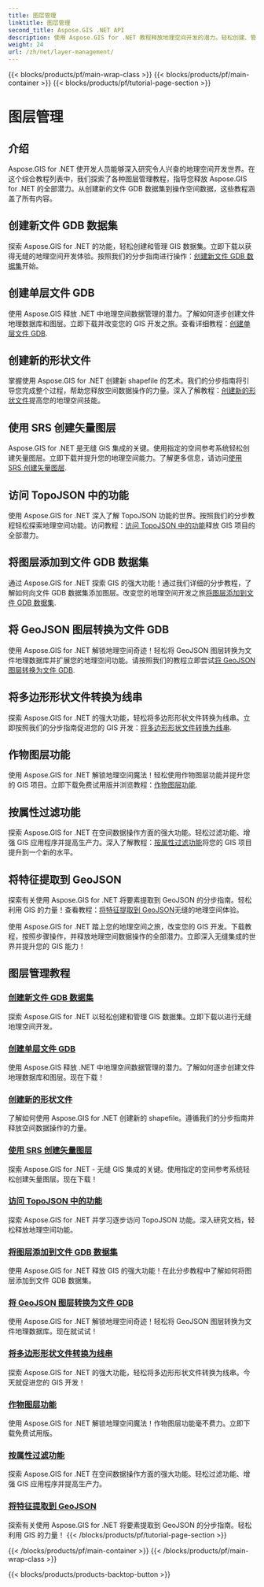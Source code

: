 ```yaml
---
title: 图层管理
linktitle: 图层管理
second_title: Aspose.GIS .NET API
description: 使用 Aspose.GIS for .NET 教程释放地理空间开发的潜力。轻松创建、管理和操作 GIS 数据集。
weight: 24
url: /zh/net/layer-management/
---
```


{{< blocks/products/pf/main-wrap-class >}}
{{< blocks/products/pf/main-container >}}
{{< blocks/products/pf/tutorial-page-section >}}

# 图层管理

## 介绍

Aspose.GIS for .NET 使开发人员能够深入研究令人兴奋的地理空间开发世界。在这个综合教程列表中，我们探索了各种图层管理教程，指导您释放 Aspose.GIS for .NET 的全部潜力。从创建新的文件 GDB 数据集到操作空间数据，这些教程涵盖了所有内容。

## 创建新文件 GDB 数据集 
探索 Aspose.GIS for .NET 的功能，轻松创建和管理 GIS 数据集。立即下载以获得无缝的地理空间开发体验。按照我们的分步指南进行操作：[创建新文件 GDB 数据集](./create-new-file-gdb-dataset/)开始。

## 创建单层文件 GDB 
使用 Aspose.GIS 释放 .NET 中地理空间数据管理的潜力。了解如何逐步创建文件地理数据库和图层。立即下载并改变您的 GIS 开发之旅。查看详细教程：[创建单层文件 GDB](./create-file-gdb-with-single-layer/).

## 创建新的形状文件 
掌握使用 Aspose.GIS for .NET 创建新 shapefile 的艺术。我们的分步指南将引导您完成整个过程，帮助您释放空间数据操作的力量。深入了解教程：[创建新的形状文件](./create-new-shapefile/)提高您的地理空间技能。

## 使用 SRS 创建矢量图层 
Aspose.GIS for .NET 是无缝 GIS 集成的关键。使用指定的空间参考系统轻松创建矢量图层。立即下载并提升您的地理空间能力。了解更多信息，请访问[使用 SRS 创建矢量图层](./create-vector-layer-with-srs/).

## 访问 TopoJSON 中的功能 
使用 Aspose.GIS for .NET 深入了解 TopoJSON 功能的世界。按照我们的分步教程轻松探索地理空间功能。访问教程：[访问 TopoJSON 中的功能](./access-features-in-topojson/)释放 GIS 项目的全部潜力。

## 将图层添加到文件 GDB 数据集 
通过 Aspose.GIS for .NET 探索 GIS 的强大功能！通过我们详细的分步教程，了解如何向文件 GDB 数据集添加图层。改变您的地理空间开发之旅[将图层添加到文件 GDB 数据集](./add-layer-to-file-gdb-dataset/).

## 将 GeoJSON 图层转换为文件 GDB 
使用 Aspose.GIS for .NET 解锁地理空间奇迹！轻松将 GeoJSON 图层转换为文件地理数据库并扩展您的地理空间功能。请按照我们的教程立即尝试[将 GeoJSON 图层转换为文件 GDB](./convert-geojson-layer-to-file-gdb/).

## 将多边形形状文件转换为线串 
探索 Aspose.GIS for .NET 的强大功能，轻松将多边形形状文件转换为线串。立即按照我们的分步指南促进您的 GIS 开发：[将多边形形状文件转换为线串](./convert-polygon-shapefile-to-linestring/).

## 作物图层功能 
使用 Aspose.GIS for .NET 解锁地理空间魔法！轻松使用作物图层功能并提升您的 GIS 项目。立即下载免费试用版并浏览教程：[作物图层功能](./crop-layer-features/).

## 按属性过滤功能 
探索 Aspose.GIS for .NET 在空间数据操作方面的强大功能。轻松过滤功能、增强 GIS 应用程序并提高生产力。深入了解教程：[按属性过滤功能](./filter-features-by-attribute/)将您的 GIS 项目提升到一个新的水平。

## 将特征提取到 GeoJSON 
探索有关使用 Aspose.GIS for .NET 将要素提取到 GeoJSON 的分步指南。轻松利用 GIS 的力量！查看教程：[将特征提取到 GeoJSON](./extract-features-to-geojson/)无缝的地理空间体验。

使用 Aspose.GIS for .NET 踏上您的地理空间之旅，改变您的 GIS 开发。下载教程，按照步骤操作，并释放地理空间数据操作的全部潜力。立即深入无缝集成的世界并提升您的 GIS 能力！
## 图层管理教程
### [创建新文件 GDB 数据集](./create-new-file-gdb-dataset/)
探索 Aspose.GIS for .NET 以轻松创建和管理 GIS 数据集。立即下载以进行无缝地理空间开发。 
### [创建单层文件 GDB](./create-file-gdb-with-single-layer/)
使用 Aspose.GIS 释放 .NET 中地理空间数据管理的潜力。了解如何逐步创建文件地理数据库和图层。现在下载！
### [创建新的形状文件](./create-new-shapefile/)
了解如何使用 Aspose.GIS for .NET 创建新的 shapefile。遵循我们的分步指南并释放空间数据操作的力量。
### [使用 SRS 创建矢量图层](./create-vector-layer-with-srs/)
探索 Aspose.GIS for .NET - 无缝 GIS 集成的关键。使用指定的空间参考系统轻松创建矢量图层。现在下载！
### [访问 TopoJSON 中的功能](./access-features-in-topojson/)
探索 Aspose.GIS for .NET 并学习逐步访问 TopoJSON 功能。深入研究文档，轻松释放地理空间功能。
### [将图层添加到文件 GDB 数据集](./add-layer-to-file-gdb-dataset/)
使用 Aspose.GIS for .NET 释放 GIS 的强大功能！在此分步教程中了解如何将图层添加到文件 GDB 数据集。
### [将 GeoJSON 图层转换为文件 GDB](./convert-geojson-layer-to-file-gdb/)
使用 Aspose.GIS for .NET 解锁地理空间奇迹！轻松将 GeoJSON 图层转换为文件地理数据库。现在就试试！
### [将多边形形状文件转换为线串](./convert-polygon-shapefile-to-linestring/)
探索 Aspose.GIS for .NET 的强大功能，轻松将多边形形状文件转换为线串。今天就促进您的 GIS 开发！
### [作物图层功能](./crop-layer-features/)
使用 Aspose.GIS for .NET 解锁地理空间魔法！作物图层功能毫不费力。立即下载免费试用版。
### [按属性过滤功能](./filter-features-by-attribute/)
探索 Aspose.GIS for .NET 在空间数据操作方面的强大功能。轻松过滤功能、增强 GIS 应用程序并提高生产力。
### [将特征提取到 GeoJSON](./extract-features-to-geojson/)
探索有关使用 Aspose.GIS for .NET 将要素提取到 GeoJSON 的分步指南。轻松利用 GIS 的力量！ 
{{< /blocks/products/pf/tutorial-page-section >}}

{{< /blocks/products/pf/main-container >}}
{{< /blocks/products/pf/main-wrap-class >}}

{{< blocks/products/products-backtop-button >}}
